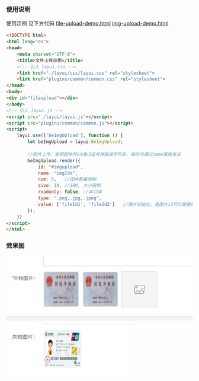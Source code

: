 ### 使用说明
使用示例 见下方代码
[file-upload-demo.html](file-upload-demo.html)
[img-upload-demo.html](img-upload-demo.html)

```html
<!DOCTYPE html>
<html lang="en">
<head>
    <meta charset="UTF-8">
    <title>文件上传示例</title>
    <!-- 引入 layui.css -->
    <link href="./layui/css/layui.css" rel="stylesheet">
    <link href="plugins/common/common.css" rel="stylesheet">
</head>
<body>
<div id="fileupload"></div>
</body>
<!-- 引入 layui.js -->
<script src="./layui/layui.js"></script>
<script src="plugins/common/common.js"></script>
<script>
    layui.use(['BeImgUpload'], function () {
        let beImgUpload = layui.BeImgUpload;

        //图片上传，会把图片的id通过逗号拼接成字符串，保存时通过name属性发送
        beImgUpload.render({
            id: "#imgupload",
            name: "imgIds",
            num: 5,   //图片数量限制
            size: 10, //10M, 大小限制
            readonly: false, //非只读
            type: ".png,.jpg,.jpeg",
            value: ['fileId1', 'fileId2']   //图片初始化，是图片id可以是数组,也可以是以,拼接的字符串
        });
    })
</script>
</html>
```
### 效果图
![edit.png](img%2Fedit.png)
![detail.png](img%2Fdetail.png)
